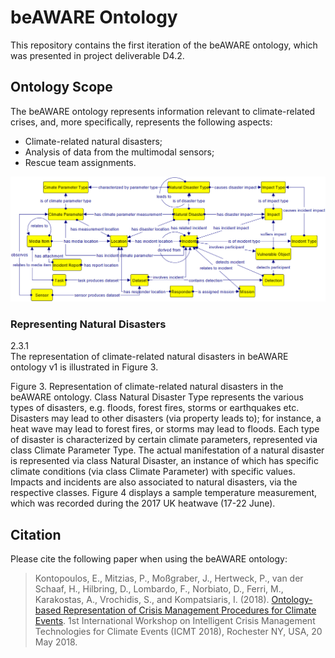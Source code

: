 # beAWARE Ontology
This repository contains the first iteration of the beAWARE ontology, which was presented in project deliverable D4.2.

## Ontology Scope
The beAWARE ontology represents information relevant to climate-related crises, and, more specifically, represents the following aspects:
* Climate-related natural disasters;
* Analysis of data from the multimodal sensors;
* Rescue team assignments.

![beAWARE-ontology-overall.png](images/beAWARE-ontology-overall.png)

### Representing Natural Disasters



2.3.1  	
The representation of climate-related natural disasters in beAWARE ontology v1 is illustrated in Figure 3.
 
Figure 3. Representation of climate-related natural disasters in the beAWARE ontology.
Class Natural Disaster Type represents the various types of disasters, e.g. floods, forest fires, storms or earthquakes etc. Disasters may lead to other disasters (via property leads to); for instance, a heat wave may lead to forest fires, or storms may lead to floods. Each type of disaster is characterized by certain climate parameters, represented via class Climate Parameter Type. The actual manifestation of a natural disaster is represented via class Natural Disaster, an instance of which has specific climate conditions (via class Climate Parameter) with specific values. Impacts and incidents are also associated to natural disasters, via the respective classes. Figure 4 displays a sample temperature measurement, which was recorded during the 2017 UK heatwave  (17-22 June).



## Citation

Please cite the following paper when using the beAWARE ontology:

> Kontopoulos, E., Mitzias, P., Moßgraber, J., Hertweck, P., van der Schaaf, H., Hilbring, D., Lombardo, F., Norbiato, D., Ferri, M., Karakostas, A., Vrochidis, S., and Kompatsiaris, I. (2018). [Ontology-based Representation of Crisis Management Procedures for Climate Events](https://zenodo.org/record/1243535). 1st International Workshop on Intelligent Crisis Management Technologies for Climate Events (ICMT 2018), Rochester NY, USA, 20 May 2018. 

